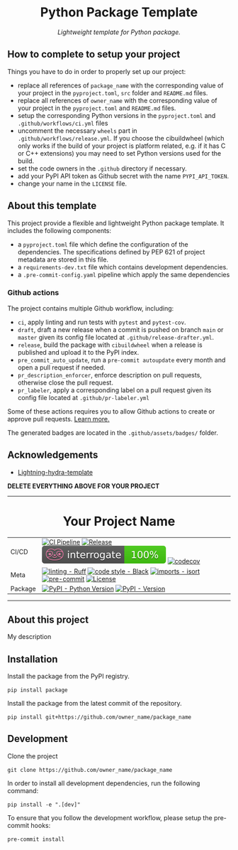 <div align="center">

# Python Package Template

_Lightweight template for Python package._

</div>

## How to complete to setup your project

Things you have to do in order to properly set up our project:

- replace all references of `package_name` with the corresponding value of your project in the `pyproject.toml`, `src` folder and `README.md` files.
- replace all references of `owner_name` with the corresponding value of your project in the `pyproject.toml` and `README.md` files.
- setup the corresponding Python versions in the `pyproject.toml` and `.github/workflows/ci.yml` files
- uncomment the necessary `wheels` part in `.github/workflows/release.yml`. If you choose the cibuildwheel (which only works if the build of your project is platform related, e.g. if it has C or C++ extensions) you may need to set Python versions used for the build.
- set the code owners in the `.github` directory if necessary.
- add your PyPI API token as Github secret with the name `PYPI_API_TOKEN`.
- change your name in the `LICENSE` file.

## About this template

This project provide a flexible and lightweight Python package template. It includes the following components:

- a `pyproject.toml` file which define the configuration of the dependencies. The specifications defined by PEP 621 of project metadata are stored in this file.
- a `requirements-dev.txt` file which contains development dependencies.
- a `.pre-commit-config.yaml` pipeline which apply the same dependencies

### Github actions

The project contains multiple Github workflow, including:

- `ci`, apply linting and run tests with `pytest` and `pytest-cov`.
- `draft`, draft a new release when a commit is pushed on branch `main` or `master` given its config file located at `.github/release-drafter.yml`.
- `release`, build the package with `cibuildwheel` when a release is published and upload it to the PyPI index.
- `pre_commit_auto_update`, run a `pre-commit autoupdate` every month and open a pull request if needed.
- `pr_description_enforcer`, enforce description on pull requests, otherwise close the pull request.
- `pr_labeler`, apply a corresponding label on a pull request given its config file located at `.github/pr-labeler.yml`

Some of these actions requires you to allow Github actions to create or approve pull requests. [Learn more.](https://docs.github.com/en/repositories/managing-your-repositorys-settings-and-features/enabling-features-for-your-repository/managing-github-actions-settings-for-a-repository#preventing-github-actions-from-creating-or-approving-pull-requests)

The generated badges are located in the `.github/assets/badges/` folder.

## Acknowledgements

- [Lightning-hydra-template](https://github.com/ashleve/lightning-hydra-template)

**DELETE EVERYTHING ABOVE FOR YOUR PROJECT**

______________________________________________________________________

<div align="center">

# Your Project Name

|         |                                                                                                                                                                                                                                                                                                                                                                                                                                                                                                                                                                                                                                                                               |
| ------- | ----------------------------------------------------------------------------------------------------------------------------------------------------------------------------------------------------------------------------------------------------------------------------------------------------------------------------------------------------------------------------------------------------------------------------------------------------------------------------------------------------------------------------------------------------------------------------------------------------------------------------------------------------------------------------- |
| CI/CD   | [![CI Pipeline](https://github.com/owner_name/package_name/actions/workflows/ci.yml/badge.svg)](https://github.com/owner_name/package_name/actions/workflows/ci.yml) [![Release](https://github.com/owner_name/package_name/actions/workflows/release.yml/badge.svg)](https://github.com/owner_name/package_name/actions/workflows/release.yml) [![interrogate](.github/assets/badges/interrogate_badge.svg)](https://interrogate.readthedocs.io/en/latest/) [![codecov](https://codecov.io/gh/owner_name/package_name/branch/main/graph/badge.svg)](https://codecov.io/gh/owner_name/package_name)                                                                           |
| Meta    | [![linting - Ruff](https://img.shields.io/endpoint?url=https://raw.githubusercontent.com/charliermarsh/ruff/main/assets/badge/v0.json)](https://github.com/charliermarsh/ruff) [![code style - Black](https://img.shields.io/badge/code%20style-black-000000.svg)](https://github.com/psf/black) [![imports - isort](https://img.shields.io/badge/imports-isort-ef8336.svg)](https://github.com/pycqa/isort) [![pre-commit](https://img.shields.io/badge/pre--commit-enabled-brightgreen?logo=pre-commit)](https://github.com/pre-commit/pre-commit) [![License](https://img.shields.io/github/license/owner_name/package_name?color=blueviolet)](https://spdx.org/licenses/) |
| Package | [![PyPI - Python Version](https://img.shields.io/pypi/pyversions/package_name.svg?logo=python&label=Python&logoColor=gold)](https://pypi.org/project/package_name/) [![PyPI - Version](https://img.shields.io/pypi/v/package_name.svg?logo=pypi&label=PyPI&logoColor=gold)](https://pypi.org/project/package_name/)                                                                                                                                                                                                                                                                                                                                                           |

</div>

______________________________________________________________________

## About this project

My description

## Installation

Install the package from the PyPI registry.

```shell
pip install package
```

Install the package from the latest commit of the repository.

```shell
pip install git+https://github.com/owner_name/package_name
```

## Development

Clone the project

```shell
git clone https://github.com/owner_name/package_name
```

In order to install all development dependencies, run the following command:

```shell
pip install -e ".[dev]"
```

To ensure that you follow the development workflow, please setup the pre-commit hooks:

```shell
pre-commit install
```
